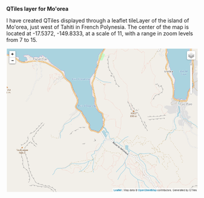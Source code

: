 **QTiles layer for Mo'orea**

I have created QTiles displayed through a leaflet tileLayer of the island of Mo'orea, just west of Tahiti in French Polynesia. The center of the map is located at -17.5372, -149.8333, at a scale of 11, with a range in zoom levels from 7 to 15.

<img src="img/tilemap.png" alt="Drawing" style="text-align: center; width: 700px"/>

